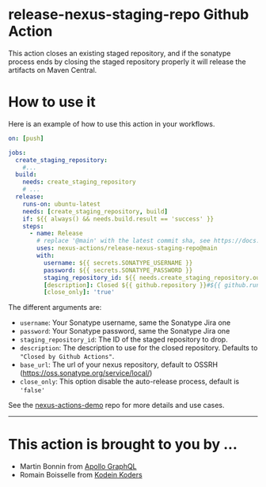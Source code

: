 # release-nexus-staging-repo Github Action

This action closes an existing staged repository, and if the sonatype process ends by closing the staged repository properly it will release the artifacts on Maven Central.

# How to use it

Here is an example of how to use this action in your workflows.

```yaml
on: [push]

jobs:
  create_staging_repository:
    #...
  build:
    needs: create_staging_repository
    # ...
  release:
    runs-on: ubuntu-latest
    needs: [create_staging_repository, build]
    if: ${{ always() && needs.build.result == 'success' }}
    steps:
      - name: Release
        # replace '@main' with the latest commit sha, see https://docs.github.com/en/actions/security-guides/security-hardening-for-github-actions#using-third-party-actions
        uses: nexus-actions/release-nexus-staging-repo@main 
        with:
          username: ${{ secrets.SONATYPE_USERNAME }}
          password: ${{ secrets.SONATYPE_PASSWORD }}
          staging_repository_id: ${{ needs.create_staging_repository.outputs.repository-id }}
          [description]: Closed ${{ github.repository }}#${{ github.run_number }}
          [close_only]: 'true'
```

The different arguments are:

- `username`: Your Sonatype username, same the Sonatype Jira one
- `password`: Your Sonatype password, same the Sonatype Jira one
- `staging_repository_id`: The ID of the staged repository to drop.
- `description`: The description to use for the closed repository.  Defaults to `"Closed by Github Actions"`.
- `base_url`: The url of your nexus repository, default to OSSRH (https://oss.sonatype.org/service/local/)
- `close_only`: This option disable the auto-release process, default is `'false'`

See the [nexus-actions-demo](https://github.com/nexus-actions/nexus-actions-demo) repo for more details and use cases.

----------

# This action is brought to you by ...

- Martin Bonnin from [Apollo GraphQL](https://www.apollographql.com)
- Romain Boisselle from [Kodein Koders](https://kodein.net)
